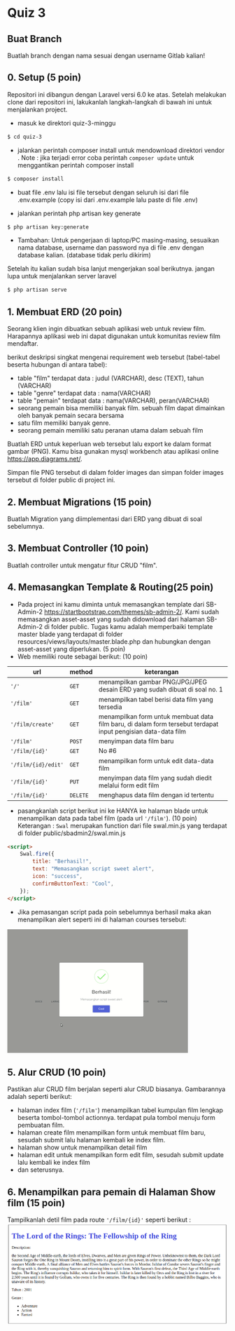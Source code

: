 # Quiz 3

## Buat Branch

Buatlah branch dengan nama sesuai dengan username Gitlab kalian!

## 0. Setup (5 poin)

Repositori ini dibangun dengan Laravel versi 6.0 ke atas. Setelah melakukan clone dari repositori ini, lakukanlah langkah-langkah di bawah ini untuk menjalankan project.

-   masuk ke direktori quiz-3-minggu

```bash
$ cd quiz-3
```

-   jalankan perintah composer install untuk mendownload direktori vendor . Note : jika terjadi error coba perintah `composer update` untuk menggantikan perintah composer install

```bash
$ composer install
```

-   buat file .env lalu isi file tersebut dengan seluruh isi dari file .env.example (copy isi dari .env.example lalu paste di file .env)

-   jalankan perintah php artisan key generate

```bash
$ php artisan key:generate
```

-   Tambahan: Untuk pengerjaan di laptop/PC masing-masing, sesuaikan nama database, username dan password nya di file .env dengan database kalian. (database tidak perlu dikirim)

Setelah itu kalian sudah bisa lanjut mengerjakan soal berikutnya. jangan lupa untuk menjalankan server laravel

```bash
$ php artisan serve
```

## 1. Membuat ERD (20 poin)

Seorang klien ingin dibuatkan sebuah aplikasi web untuk review film. Harapannya aplikasi web ini dapat digunakan untuk komunitas review film mendaftar.

berikut deskripsi singkat mengenai requirement web tersebut (tabel-tabel beserta hubungan di antara tabel):

-   table "film" terdapat data : judul (VARCHAR), desc (TEXT), tahun (VARCHAR)
-   table "genre" terdapat data : nama(VARCHAR)
-   table "pemain" terdapat data : nama(VARCHAR), peran(VARCHAR)
-   seorang pemain bisa memiliki banyak film. sebuah film dapat dimainkan oleh banyak pemain secara bersama
-   satu film memiliki banyak genre.
-   seorang pemain memiliki satu peranan utama dalam sebuah film

Buatlah ERD untuk keperluan web tersebut lalu export ke dalam format gambar (PNG). Kamu bisa gunakan mysql workbench atau aplikasi online https://app.diagrams.net/.

Simpan file PNG tersebut di dalam folder images dan simpan folder images tersebut di folder public di project ini.

## 2. Membuat Migrations (15 poin)

Buatlah Migration yang diimplementasi dari ERD yang dibuat di soal sebelumnya.

## 3. Membuat Controller (10 poin)

Buatlah controller untuk mengatur fitur CRUD "film".

## 4. Memasangkan Template & Routing(25 poin)

-   Pada project ini kamu diminta untuk memasangkan template dari SB-Admin-2 https://startbootstrap.com/themes/sb-admin-2/. Kami sudah memasangkan asset-asset yang sudah didownload dari halaman SB-Admin-2 di folder public. Tugas kamu adalah memperbaiki template master blade yang terdapat di folder resources/views/layouts/master.blade.php dan hubungkan dengan asset-asset yang diperlukan. (5 poin)
-   Web memiliki route sebagai berikut: (10 poin)

| url                 | method   | keterangan                                                                                                    |
| ------------------- | -------- | ------------------------------------------------------------------------------------------------------------- |
| `'/'`               | `GET`    | menampilkan gambar PNG/JPG/JPEG desain ERD yang sudah dibuat di soal no. 1                                    |
| `'/film' `          | `GET`    | menampilkan tabel berisi data film yang tersedia                                                              |
| `'/film/create'`    | `GET`    | menampilkan form untuk membuat data film baru, di dalam form tersebut terdapat input pengisian data-data film |
| `'/film'`           | `POST`   | menyimpan data film baru                                                                                      |
| `'/film/{id}'`      | `GET`    | No #6                                                                                                         |
| `'/film/{id}/edit'` | `GET`    | menampilkan form untuk edit data-data film                                                                    |
| `'/film/{id}'`      | `PUT`    | menyimpan data film yang sudah diedit melalui form edit film                                                  |
| `'/film/{id}'`      | `DELETE` | menghapus data film dengan id tertentu                                                                        |

-   pasangkanlah script berikut ini ke HANYA ke halaman blade untuk menampilkan data pada tabel film (pada url `'/film'`). (10 poin)
    Keterangan : `Swal` merupakan function dari file swal.min.js yang terdapat di folder public/sbadmin2/swal.min.js

```html
<script>
    Swal.fire({
        title: "Berhasil!",
        text: "Memasangkan script sweet alert",
        icon: "success",
        confirmButtonText: "Cool",
    });
</script>
```

-   Jika pemasangan script pada poin sebelumnya berhasil maka akan menampilkan alert seperti ini di halaman courses tersebut:

![swal-example.gif](swal-example.gif?raw=true)

## 5. Alur CRUD (10 poin)

Pastikan alur CRUD film berjalan seperti alur CRUD biasanya. Gambarannya adalah seperti berikut:

-   halaman index film (`'/film'`) menampilkan tabel kumpulan film lengkap beserta tombol-tombol actionnya. terdapat pula tombol menuju form pembuatan film.
-   halaman create film menampilkan form untuk membuat film baru, sesudah submit lalu halaman kembali ke index film.
-   halaman show untuk menampilkan detail film
-   halaman edit untuk menampilkan form edit film, sesudah submit update lalu kembali ke index film
-   dan seterusnya.

## 6. Menampilkan para pemain di Halaman Show film (15 poin)

Tampilkanlah detil film pada route `'/film/{id}'` seperti berikut :
![quiz-3.png](quiz-3.png?raw=true)
